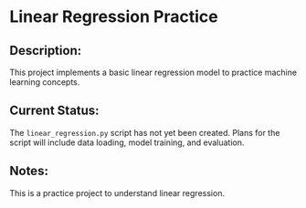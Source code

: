 # Linear Regression Practice

## Description: 
This project implements a basic linear regression model to practice machine learning concepts.

## Current Status: 
The `linear_regression.py` script has not yet been created. Plans for the script will include data loading, model training, and evaluation.

## Notes:
This is a practice project to understand linear regression.